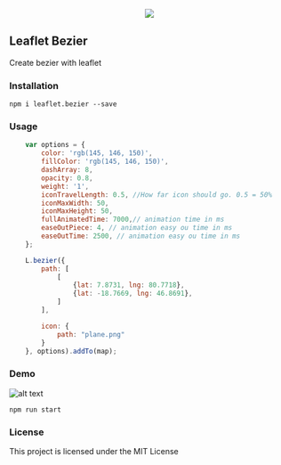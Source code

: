 <p align="center"><img src="https://raw.githubusercontent.com/lifeeka/leaflet.bezier/master/logo.png"></p>


## Leaflet Bezier
Create bezier with leaflet

### Installation

```
npm i leaflet.bezier --save
```

### Usage
```js
    var options = {
        color: 'rgb(145, 146, 150)',
        fillColor: 'rgb(145, 146, 150)',
        dashArray: 8,
        opacity: 0.8,
        weight: '1',
        iconTravelLength: 0.5, //How far icon should go. 0.5 = 50%
        iconMaxWidth: 50,
        iconMaxHeight: 50,
        fullAnimatedTime: 7000,// animation time in ms
        easeOutPiece: 4, // animation easy ou time in ms
        easeOutTime: 2500, // animation easy ou time in ms
    };

    L.bezier({
        path: [
            [
                {lat: 7.8731, lng: 80.7718},
                {lat: -18.7669, lng: 46.8691},
            ]
        ],

        icon: {
            path: "plane.png"
        }
    }, options).addTo(map);


```

### Demo
![alt text](https://raw.githubusercontent.com/lifeeka/leaflet.bezier/master/demo/demo.gif "Logo Title Text 1")

```
npm run start
```

### License

This project is licensed under the MIT License
